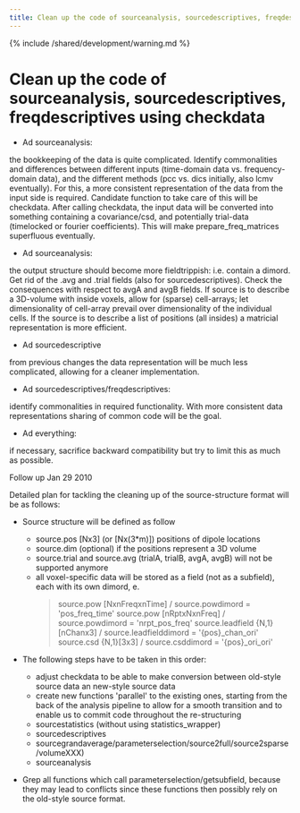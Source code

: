 ```yaml
---
title: Clean up the code of sourceanalysis, sourcedescriptives, freqdescriptives using checkdata
---
```


{% include /shared/development/warning.md %}

# Clean up the code of sourceanalysis, sourcedescriptives, freqdescriptives using checkdata

- Ad sourceanalysis:

the bookkeeping of the data is quite complicated. Identify commonalities and differences between different inputs (time-domain data vs. frequency-domain data), and the different methods (pcc vs. dics initially, also lcmv eventually). For this, a more consistent representation of the data from the input side is required. Candidate function to take care of this will be checkdata. After calling checkdata, the input data will be converted into something containing a covariance/csd, and potentially trial-data (timelocked or fourier coefficients). This will make prepare_freq_matrices superfluous eventually.

- Ad sourceanalysis:

the output structure should become more fieldtrippish: i.e. contain a dimord. Get rid of the .avg and .trial fields (also for sourcedescriptives). Check the consequences with respect to avgA and avgB fields. If source is to describe a 3D-volume with inside voxels, allow for (sparse) cell-arrays; let dimensionality of cell-array prevail over dimensionality of the individual cells. If the source is to describe a list of positions (all insides) a matricial representation is more efficient.

- Ad sourcedescriptive

from previous changes the data representation will be much less complicated, allowing for a cleaner implementation.

- Ad sourcedescriptives/freqdescriptives:

identify commonalities in required functionality. With more consistent data representations sharing of common code will be the goal.

- Ad everything:

if necessary, sacrifice backward compatibility but try to limit this as much as possible.

Follow up Jan 29 2010

Detailed plan for tackling the cleaning up of the source-structure format will be as follows:

- Source structure will be defined as follow

  - source.pos [Nx3] (or [Nx(3*m)]) positions of dipole locations
  - source.dim (optional) if the positions represent a 3D volume
  - source.trial and source.avg (trialA, trialB, avgA, avgB) will not be supported anymore
  - all voxel-specific data will be stored as a field (not as a subfield), each with its own
    dimord, e.
    > source.pow [NxnFreqxnTime] / source.powdimord = 'pos_freq_time'
    > source.pow [nRptxNxnFreq] / source.powdimord = 'nrpt_pos_freq'
    > source.leadfield {N,1}[nChanx3] / source.leadfielddimord = '{pos}\_chan_ori'
    > source.csd {N,1}[3x3] / source.csddimord = '{pos}\_ori_ori'

- The following steps have to be taken in this order:

  - adjust checkdata to be able to make conversion between old-style source data an new-style source data
  - create new functions 'parallel' to the existing ones, starting from the back of the analysis pipeline to allow for a smooth transition and to enable us to commit code throughout the re-structuring
  - sourcestatistics (without using statistics_wrapper)
  - sourcedescriptives
  - sourcegrandaverage/parameterselection/source2full/source2sparse/volumeXXX)
  - sourceanalysis

- Grep all functions which call parameterselection/getsubfield, because they may lead to conflicts since these functions then possibly rely on the old-style source format.
